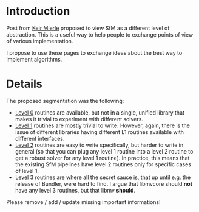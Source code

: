 # Introduction #


Post from [Keir Mierle](http://groups.google.com/group/libmv-devel/msg/79128a47e4508ff1) proposed to view SfM as a different level of abstraction. This is a useful way to help people to exchange points of view of various implementation.

I propose to use these pages to exchange ideas about the best way to implement algorithms.


# Details #

The proposed segmentation was the following:
  * [Level 0](Lev0Points.md) routines are available, but not in a single, unified library that makes it trivial to experiment with different solvers.
  * [Level 1](Lev1Core.md) routines are mostly trivial to write. However, again, there is the issue of different libraries having different L1 routines available with different interfaces.
  * [Level 2](Lev2Optimiz.md) routines are easy to write specifically, but harder to write in general (so that you can plug any level 1 routine into a level 2 routine to get a robust solver for any level 1 routine). In practice, this means that the existing SfM pipelines have level 2 routines only for specific cases of level 1.
  * [Level 3](Lev3Algo.md) routines are where all the secret sauce is, that up until e.g. the release of Bundler, were hard to find. I argue that libmvcore should **not** have any level 3 routines, but that libmv **should**.


Please remove / add / update missing important informations!